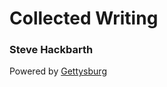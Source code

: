 # Collected Writing
### Steve Hackbarth


Powered by [Gettysburg](http://github.com/shackbarth/gettysburg)
